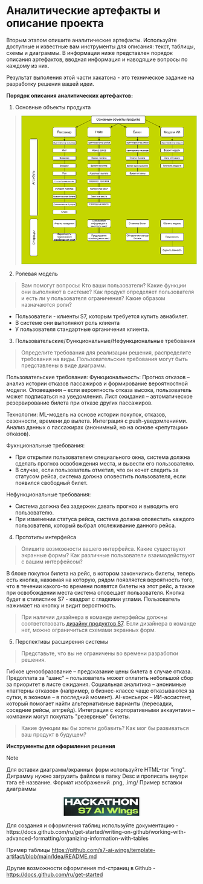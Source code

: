 # Аналитические артефакты и описание проекта
Вторым этапом опишите аналитические артефакты. Используйте доступные и известные вам инструменты для описания: текст, таблицы, схемы и диаграммы. В информации ниже представлен порядок описания артефактов, вводная информация  и наводящие вопросы по каждому из них. 

Результат выполения этой части хакатона - это техническое задание на разработку решения вашей идеи.

**Порядок описания аналитических артефактов:**
1) Основные объекты продукта

><p align="center">
>   <img width="800px" src="Diagramma_1.png" alt="qr"/>
></p>


2) Ролевая модель



>Вам помогут вопросы:
>Кто ваши пользователи?
>Какие функции они выполняют в системе?
>Как продукт определяет пользователя и есть ли у пользователя ограничения?
>Какие образом назначаются роли?

- Пользователи - клиенты S7, которым требуется купить авиабилет.
- В системе они выполняют роль клиента
- У пользователя стандартные органичения клиента.

3) Пользовательские/Функциональные/Нефункциональные требования

>Определите требования для реализации решения, распределите требования на виды. Пользовательские требования могут быть представлены в виде диаграмм.

Пользовательские требования:
Функциональность:
Прогноз отказов – анализ истории отказов пассажиров и формирование вероятностной модели.
Оповещения – если вероятность отказа высока, пользователь может подписаться на уведомления.
Лист ожидания – автоматическое резервирование билета при отказе других пассажиров.

Технологии:
ML-модель на основе истории покупок, отказов, сезонности, времени до вылета.
Интеграция с push-уведомлениями.
Анализ данных о пассажирах (анонимный, но на основе «репутации» отказов).

Фукнциональные требования:
- При открытии пользователем специального окна, система должна сделать прогноз освобождения места, и вывести его пользователю.
- В случае, если пользователь отметил, что он хочет следить за статусом рейса, система должна оповестить пользователя, если появился свободный билет.

Нефункциональные требования:
- Система должна без задержек давать прогноз и выводить его пользователю.
- При изменении статуса рейса, система должна оповестить каждого пользователя, который выбрал отслеживание данного рейса.
   
4) Прототипы интерфейса
>Опишите возможности вашего интерфейса. Какие существуют экранные формы? Как различные пользователи взаимодействуют с вашим интерфейсом?

В блоке покупки билета на рейс, в котором закончились билеты, теперь есть кнопка, нажимая на которую, рядом появляется вероятность того, что в течении какого-то времени появятся билеты на этот рейс, а также при освобождении места система оповещает пользователя. Кнопка будет в стилистике S7 - квадрат с гладкими углами. Пользователь нажимает на кнопку и видит вероятность. 

>При наличии дизайнера в команде интерфейсы должны соответствовать [дизайну продуктов S7](https://www.s7.ru/ru/info/s7-airlines/brand/). Если дизайнера в команде нет, можно ограничиться схемами экранных форм.


5) Перспективы расширения системы

>Представьте, что вы не ограничены во времени разработки решения.

Гибкое ценообразование – предсказание цены билета в случае отказа.
Предоплата за "шанс" – пользователь может оплатить небольшой сбор за приоритет в листе ожидания.
Социальная аналитика – анонимные «паттерны отказов» (например, в бизнес-классе чаще отказываются за сутки, в экономе – в последний момент).
AI-консьерж – ИИ-ассистент, который помогает найти альтернативные варианты (пересадки, соседние рейсы, апгрейд).
Интеграция с корпоративными аккаунтами – компании могут покупать "резервные" билеты.
>Какие функции вы бы хотели добавить? Как мог бы развиваться ваш продукт в будущем?



**Инструменты для оформления решения**
> [!NOTE]
> Для вставки диаграмм/экранных форм используйте HTML-тэг "img". Диграмму нужно загрузить файлом в папку Desc и прописать внутри тэга её название. Формат изображений .png, .img/
> Пример вставки диаграммы
><p align="center">
>   <img width="200px" src="img.png" alt="qr"/>
></p>
> Для создания и оформления таблиц используйте документацию - https://docs.github.com/ru/get-started/writing-on-github/working-with-advanced-formatting/organizing-information-with-tables
>
> Пример таблицы https://github.com/s7-ai-wings/template-artifact/blob/main/Idea/README.md
>
>  Другие возможности оформления md-страниц в Github - https://docs.github.com/ru/get-started





